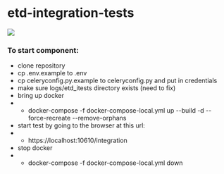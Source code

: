 # etd-integration-tests

<img src="https://github.com/harvard-lts/etd-integration-tests/actions/workflows/pytest.yml/badge.svg">

### To start component:
- clone repository
- cp .env.example to .env
- cp celeryconfig.py.example to celeryconfig.py and put in credentials
- make sure logs/etd_itests directory exists (need to fix)
- bring up docker
- - docker-compose -f docker-compose-local.yml up --build -d --force-recreate --remove-orphans
- start test by going to the browser at this url:
- - https://localhost:10610/integration
- stop docker 
- - docker-compose -f docker-compose-local.yml down
